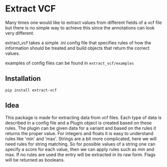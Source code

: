 # Extract VCF

Many times one would like to extract values from different fields of a vcf file but there is no simple way to achieve this since the annotations can look very different.

extract_vcf takes a simple .ini config file that specifies rules of how the information should be treated and build objects that return the correct values.

examples of config files can be found in ```extract_vcf/examples```

## Installation

    pip install extract-vcf

## Idea

This package is made for extracting data from vcf files. Each type of data is described in a config file and a Plugin object is created based on these rules. The plugin can be given data for a variant and based on the rules it returns the proper value.
For integers and floats it is easy to understand rules like 'min' and 'max'.
Strings are a bit more complicated, here we will need rules for string matching. So for possible values of a string one can specify a score for each value, then we can apply rules such as min and max. 
If no rules are used the entry will be extracted in its raw form.
Flags will be returned as booleans.